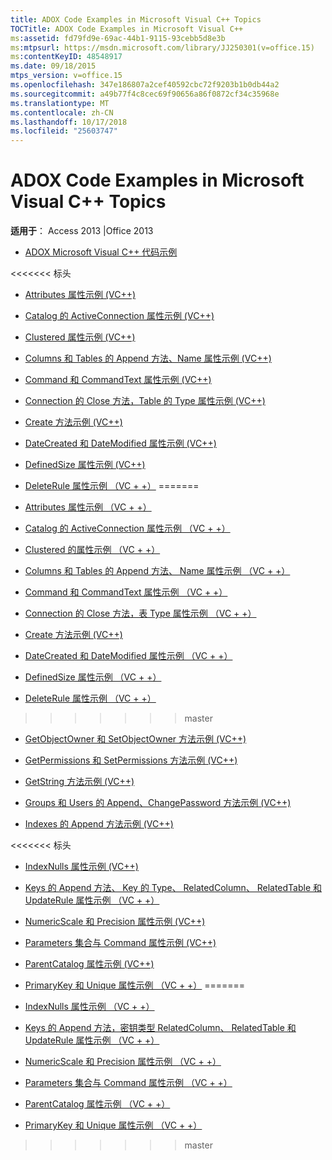 ```yaml
---
title: ADOX Code Examples in Microsoft Visual C++ Topics
TOCTitle: ADOX Code Examples in Microsoft Visual C++
ms:assetid: fd79fd9e-69ac-44b1-9115-93cebb5d8e3b
ms:mtpsurl: https://msdn.microsoft.com/library/JJ250301(v=office.15)
ms:contentKeyID: 48548917
ms.date: 09/18/2015
mtps_version: v=office.15
ms.openlocfilehash: 347e186807a2cef40592cbc72f9203b1b0db44a2
ms.sourcegitcommit: a49b77f4c8cec69f90656a86f0872cf34c35968e
ms.translationtype: MT
ms.contentlocale: zh-CN
ms.lasthandoff: 10/17/2018
ms.locfileid: "25603747"
---
```

# <a name="adox-code-examples-in-microsoft-visual-c-topics"></a>ADOX Code Examples in Microsoft Visual C++ Topics


**适用于**： Access 2013 |Office 2013


  - [ADOX Microsoft Visual C++ 代码示例](adox-code-examples-in-microsoft-visual-c.md)

<<<<<<< 标头
  - [Attributes 属性示例 (VC++)](attributes-property-example-vc.md)

  - [Catalog 的 ActiveConnection 属性示例 (VC++)](catalog-activeconnection-property-example-vc.md)

  - [Clustered 属性示例 (VC++)](clustered-property-example-vc.md)

  - [Columns 和 Tables 的 Append 方法、Name 属性示例 (VC++)](columns-and-tables-append-methods-name-property-example-vc.md)

  - [Command 和 CommandText 属性示例 (VC++)](command-and-commandtext-properties-example-vc.md)

  - [Connection 的 Close 方法，Table 的 Type 属性示例 (VC++)](connection-close-method-table-type-property-example-vc.md)

  - [Create 方法示例 (VC++)](create-method-example-vc.md)

  - [DateCreated 和 DateModified 属性示例 (VC++)](datecreated-and-datemodified-properties-example-vc.md)

  - [DefinedSize 属性示例 (VC++)](definedsize-property-example-vc.md)

  - [DeleteRule 属性示例 （VC + +）](deleterule-property-example-vc.md)
=======
  - [Attributes 属性示例 （VC + +）](attributes-property-example-vc.md)

  - [Catalog 的 ActiveConnection 属性示例 （VC + +）](catalog-activeconnection-property-example-vc.md)

  - [Clustered 的属性示例 （VC + +）](clustered-property-example-vc.md)

  - [Columns 和 Tables 的 Append 方法、 Name 属性示例 （VC + +）](columns-and-tables-append-methods-name-property-example-vc.md)

  - [Command 和 CommandText 属性示例 （VC + +）](command-and-commandtext-properties-example-vc.md)

  - [Connection 的 Close 方法，表 Type 属性示例 （VC + +）](connection-close-method-table-type-property-example-vc.md)

  - [Create 方法示例 (VC++)](create-method-example-vc.md)

  - [DateCreated 和 DateModified 属性示例 （VC + +）](datecreated-and-datemodified-properties-example-vc.md)

  - [DefinedSize 属性示例 （VC + +）](definedsize-property-example-vc.md)

  - [DeleteRule 属性示例 （VC + +）](deleterule-property-example-vc.md)
>>>>>>> master

  - [GetObjectOwner 和 SetObjectOwner 方法示例 (VC++)](getobjectowner-and-setobjectowner-methods-example-vc.md)

  - [GetPermissions 和 SetPermissions 方法示例 (VC++)](getpermissions-and-setpermissions-methods-example-vc.md)

  - [GetString 方法示例 (VC++)](getstring-method-example-vc.md)

  - [Groups 和 Users 的 Append、ChangePassword 方法示例 (VC++)](groups-and-users-append-changepassword-methods-example-vc.md)

  - [Indexes 的 Append 方法示例 (VC++)](indexes-append-method-example-vc.md)

<<<<<<< 标头
  - [IndexNulls 属性示例 (VC++)](indexnulls-property-example-vc.md)

  - [Keys 的 Append 方法、 Key 的 Type、 RelatedColumn、 RelatedTable 和 UpdateRule 属性示例 （VC + +）](keys-append-method-key-type-relatedcolumn-relatedtable-and-updaterule-properties-example-vc.md)

  - [NumericScale 和 Precision 属性示例 (VC++)](numericscale-and-precision-properties-example-vc.md)

  - [Parameters 集合与 Command 属性示例 (VC++)](parameters-collection-command-property-example-vc.md)

  - [ParentCatalog 属性示例 (VC++)](parentcatalog-property-example-vc.md)

  - [PrimaryKey 和 Unique 属性示例 （VC + +）](primarykey-and-unique-properties-example-vc.md)
=======
  - [IndexNulls 属性示例 （VC + +）](indexnulls-property-example-vc.md)

  - [Keys 的 Append 方法，密钥类型 RelatedColumn、 RelatedTable 和 UpdateRule 属性示例 （VC + +）](keys-append-method-key-type-relatedcolumn-relatedtable-and-updaterule-properties-example-vc.md)

  - [NumericScale 和 Precision 属性示例 （VC + +）](numericscale-and-precision-properties-example-vc.md)

  - [Parameters 集合与 Command 属性示例 （VC + +）](parameters-collection-command-property-example-vc.md)

  - [ParentCatalog 属性示例 （VC + +）](parentcatalog-property-example-vc.md)

  - [PrimaryKey 和 Unique 属性示例 （VC + +）](primarykey-and-unique-properties-example-vc.md)
>>>>>>> master

